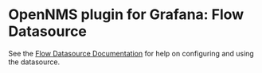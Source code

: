 # OpenNMS plugin for Grafana: Flow Datasource

See the [Flow Datasource Documentation](https://docs.opennms.com/helm/latest/datasources/flow_datasource.html) for help on configuring and using the datasource.